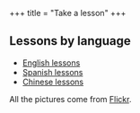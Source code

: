 +++
title = "Take a lesson"
+++

## Lessons by language

  - [English lessons](/en/English_lessons)
  - [Spanish lessons](/en/Spanish_lessons)
  - [Chinese lessons](/en/Chinese_lessons)

All the pictures come from
[Flickr](http://www.flickr.com/creativecommons/).
